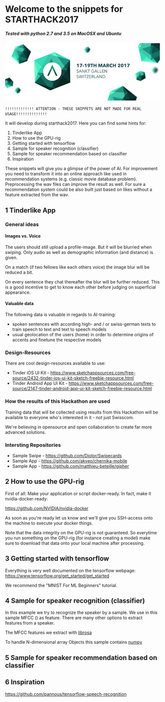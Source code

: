 # Welcome to the snippets for STARTHACK2017

##### Tested with python 2.7 and 3.5 on MacOSX and Ubuntu

[logo]:start-hack-2017.jpg

![alt text][logo]

`!!!!!!!!!!!!! ATTENTION - THESE SNIPPETS ARE NOT MADE FOR REAL USAGE!!!!!!!!!!!!!!`

It will develop during starthack2017. Here you can find some hints for:

1. Tinderlike App 
2. How to use the GPU-rig
3. Getting started with tensorflow
4. Sample for speaker recognition (classifier)
5. Sample for speaker recommendation based on classifier
6. Inspiration

These snippets will give you a glimpse of the power of AI. 
For improvement you need to transform it into an online approach like used in recommendation systems (e.g. classic movie database problem). Preprocessing the wav files can improve the result as well. For sure a recommendation system could be also built just based on likes without a feature extracted from the wav.


## 1 Tinderlike App

### General ideas

#### Images vs. Voice

The users should still upload a profile-image. But it will be blurried when swiping. Only audio as well as demographic information (and distance) is given.

On a match (if two fellows like each others voice) the image blur will be reduced a bit.

On every sentence they chat thereafter the blur will be further reduced. This is a good incentive to get to know each other before judging on superficial appearance.

#### Valuable data

The following data is valuable in regards to AI-training:

 - spoken sentences with according high- and / or swiss-german texts to train speech to text and text to speech models
 - usual geolocation of the users (home) in order to determine origins of accents and finetune the respective models

### Design-Resources

There are cool design-resources available to use:

 - Tinder iOS UI Kit - https://www.sketchappsources.com/free-source/2432-tinder-ios-ui-kit-sketch-freebie-resource.html
 - Tinder Android App UI Kit - https://www.sketchappsources.com/free-source/2147-tinder-android-app-ui-kit-sketch-freebie-resource.html

### How the results of this Hackathon are used

Training data that will be collected using results from this Hackathon will be available to everyone who's interested in it - not just Swisscom.

We're believing in opensource and open collaboration to create far more advanced solutions.

### Intersting Repositories

- Sample Swipe - https://github.com/Diolor/Swipecards
- Sample App - https://github.com/akveo/chernika-mobile
- Sample App - https://github.com/matthieu-beteille/gipher

## 2 How to use the GPU-rig

First of all: Make your application or script docker-ready. In fact, make it nvidia-docker-ready:

https://github.com/NVIDIA/nvidia-docker

As soon as you're ready let us know and we'll give you SSH-access onto the machine to execute your docker things.

Note that the data integrity on the GPU-rig is not guaranteed. So everytime you run something on the GPU-rig (for instance creating a model) make sure to download that data onto your local machine after processing.

## 3 Getting started with tensorflow

Everything is very well documented on the tensorflow webpage: https://www.tensorflow.org/get_started/get_started

We recommend the "MNIST For ML Beginners" tutorial.

## 4 Sample for speaker recognition (classifier)

In this example we try to recognize the speaker by a sample. We use in this sample MFCC () as feature. There are many other options to extract features from a speaker.

The MFCC features we extract with <a href="https://github.com/librosa/librosa">librosa</a>

To handle N-dimensional array Objects  this sample contains <a href="http://www.numpy.org/">numpy</a>


## 5 Sample for speaker recommendation based on classifier



## 6 Inspiration
https://github.com/pannous/tensorflow-speech-recognition